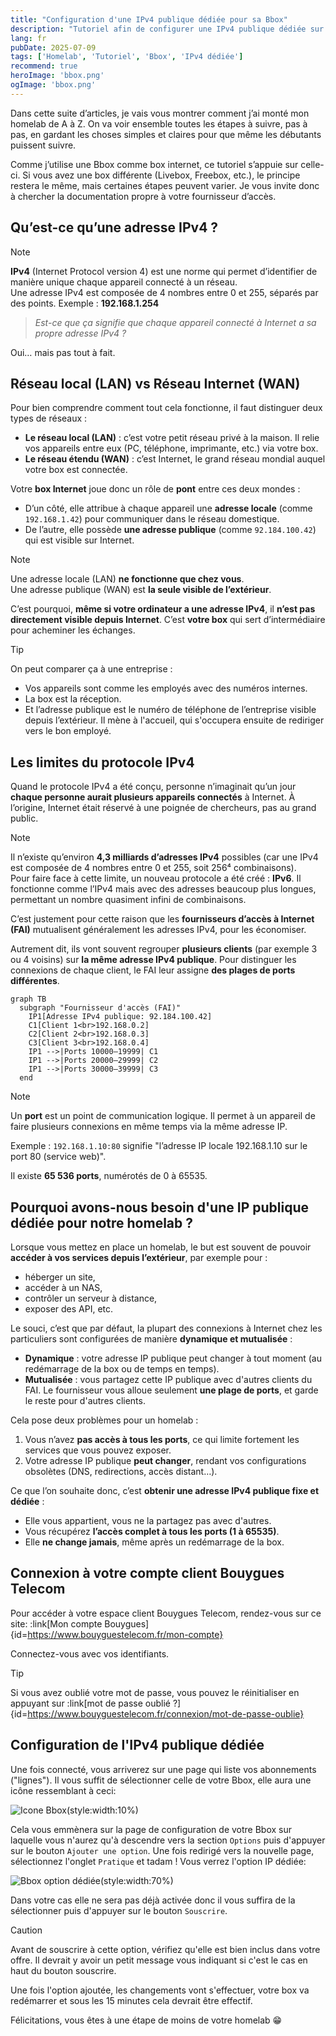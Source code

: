 ```yaml
---
title: "Configuration d'une IPv4 publique dédiée pour sa Bbox"
description: "Tutoriel afin de configurer une IPv4 publique dédiée sur sa box internet (pour une Bbox)"
lang: fr
pubDate: 2025-07-09
tags: ['Homelab', 'Tutoriel', 'Bbox', 'IPv4 dédiée']
recommend: true
heroImage: 'bbox.png'
ogImage: 'bbox.png'
---
```


Dans cette suite d’articles, je vais vous montrer comment j’ai monté mon homelab de A à Z. On va voir ensemble toutes les étapes à suivre, pas à pas, en gardant les choses simples et claires pour que même les débutants puissent suivre.

Comme j’utilise une Bbox comme box internet, ce tutoriel s’appuie sur celle-ci. Si vous avez une box différente (Livebox, Freebox, etc.), le principe restera le même, mais certaines étapes peuvent varier. Je vous invite donc à chercher la documentation propre à votre fournisseur d’accès.

## Qu’est-ce qu’une adresse IPv4 ?

> [!note]
> **IPv4** (Internet Protocol version 4) est une norme qui permet d’identifier de manière unique chaque appareil connecté à un réseau.<br>
> Une adresse IPv4 est composée de 4 nombres entre 0 et 255, séparés par des points. Exemple : **192.168.1.254**

> *Est-ce que ça signifie que chaque appareil connecté à Internet a sa propre adresse IPv4 ?*

Oui… mais pas tout à fait.

## Réseau local (LAN) vs Réseau Internet (WAN)

Pour bien comprendre comment tout cela fonctionne, il faut distinguer deux types de réseaux :

- **Le réseau local (LAN)** : c’est votre petit réseau privé à la maison. Il relie vos appareils entre eux (PC, téléphone, imprimante, etc.) via votre box.
- **Le réseau étendu (WAN)** : c’est Internet, le grand réseau mondial auquel votre box est connectée.

Votre **box Internet** joue donc un rôle de **pont** entre ces deux mondes :
- D’un côté, elle attribue à chaque appareil une **adresse locale** (comme `192.168.1.42`) pour communiquer dans le réseau domestique.
- De l’autre, elle possède **une adresse publique** (comme `92.184.100.42`) qui est visible sur Internet.

> [!note]
> Une adresse locale (LAN) **ne fonctionne que chez vous**.<br>
> Une adresse publique (WAN) est **la seule visible de l’extérieur**.

C’est pourquoi, **même si votre ordinateur a une adresse IPv4**, il **n’est pas directement visible depuis Internet**. C’est **votre box** qui sert d’intermédiaire pour acheminer les échanges.

> [!tip]
> On peut comparer ça à une entreprise :
> - Vos appareils sont comme les employés avec des numéros internes.
> - La box est la réception.
> - Et l’adresse publique est le numéro de téléphone de l’entreprise visible depuis l’extérieur. Il mène à l'accueil, qui s'occupera ensuite de rediriger vers le bon employé.

## Les limites du protocole IPv4

Quand le protocole IPv4 a été conçu, personne n’imaginait qu’un jour **chaque personne aurait plusieurs appareils connectés** à Internet. À l’origine, Internet était réservé à une poignée de chercheurs, pas au grand public.

> [!note]
> Il n’existe qu’environ **4,3 milliards d’adresses IPv4** possibles (car une IPv4 est composée de 4 nombres entre 0 et 255, soit 256⁴ combinaisons).<br>
> Pour faire face à cette limite, un nouveau protocole a été créé : **IPv6**. Il fonctionne comme l’IPv4 mais avec des adresses beaucoup plus longues, permettant un nombre quasiment infini de combinaisons.

C’est justement pour cette raison que les **fournisseurs d’accès à Internet (FAI)** mutualisent généralement les adresses IPv4, pour les économiser.

Autrement dit, ils vont souvent regrouper **plusieurs clients** (par exemple 3 ou 4 voisins) sur **la même adresse IPv4 publique**. Pour distinguer les connexions de chaque client, le FAI leur assigne **des plages de ports différentes**.

```mermaid
graph TB
  subgraph "Fournisseur d'accès (FAI)"
    IP1[Adresse IPv4 publique: 92.184.100.42]
    C1[Client 1<br>192.168.0.2]
    C2[Client 2<br>192.168.0.3]
    C3[Client 3<br>192.168.0.4]
    IP1 -->|Ports 10000–19999| C1
    IP1 -->|Ports 20000–29999| C2
    IP1 -->|Ports 30000–39999| C3
  end
```

> [!note]
> Un **port** est un point de communication logique. Il permet à un appareil de faire plusieurs connexions en même temps via la même adresse IP.
>
> Exemple : `192.168.1.10:80` signifie "l’adresse IP locale 192.168.1.10 sur le port 80 (service web)".
>
> Il existe **65 536 ports**, numérotés de 0 à 65535.

## Pourquoi avons-nous besoin d'une IP publique dédiée pour notre homelab ?

Lorsque vous mettez en place un homelab, le but est souvent de pouvoir **accéder à vos services depuis l’extérieur**, par exemple pour :
- héberger un site,
- accéder à un NAS,
- contrôler un serveur à distance,
- exposer des API, etc.

Le souci, c’est que par défaut, la plupart des connexions à Internet chez les particuliers sont configurées de manière **dynamique et mutualisée** :
- **Dynamique** : votre adresse IP publique peut changer à tout moment (au redémarrage de la box ou de temps en temps).
- **Mutualisée** : vous partagez cette IP publique avec d'autres clients du FAI. Le fournisseur vous alloue seulement **une plage de ports**, et garde le reste pour d'autres clients.

Cela pose deux problèmes pour un homelab :
1. Vous n’avez **pas accès à tous les ports**, ce qui limite fortement les services que vous pouvez exposer.
2. Votre adresse IP publique **peut changer**, rendant vos configurations obsolètes (DNS, redirections, accès distant…).

Ce que l’on souhaite donc, c’est **obtenir une adresse IPv4 publique fixe et dédiée** :
- Elle vous appartient, vous ne la partagez pas avec d'autres.
- Vous récupérez **l’accès complet à tous les ports (1 à 65535)**.
- Elle **ne change jamais**, même après un redémarrage de la box.

## Connexion à votre compte client Bouygues Telecom

Pour accéder à votre espace client Bouygues Telecom, rendez-vous sur ce site: :link[Mon compte Bouygues]{id=https://www.bouyguestelecom.fr/mon-compte}

Connectez-vous avec vos identifiants.

> [!tip]
> Si vous avez oublié votre mot de passe, vous pouvez le réinitialiser en appuyant sur :link[mot de passe oublié ?]{id=https://www.bouyguestelecom.fr/connexion/mot-de-passe-oublie}


## Configuration de l'IPv4 publique dédiée

Une fois connecté, vous arriverez sur une page qui liste vos abonnements ("lignes").
Il vous suffit de sélectionner celle de votre Bbox, elle aura une icône ressemblant à ceci:

![Icone Bbox](~/assets/images/config-ip-dediee-bbox/icone-bbox.png)(style:width:10%)

Cela vous emmènera sur la page de configuration de votre Bbox sur laquelle vous n'aurez qu'à descendre vers la section `Options` puis d'appuyer sur le bouton `Ajouter une option`.
Une fois redirigé vers la nouvelle page, sélectionnez l'onglet `Pratique` et tadam ! Vous verrez l'option IP dédiée:

![Bbox option dédiée](~/assets/images/config-ip-dediee-bbox/option-ip-dediee.png)(style:width:70%)

Dans votre cas elle ne sera pas déjà activée donc il vous suffira de la sélectionner puis d'appuyer sur le bouton `Souscrire`.

> [!caution]
> Avant de souscrire à cette option, vérifiez qu'elle est bien inclus dans votre offre. Il devrait y avoir un petit message vous indiquant si c'est le cas en haut du bouton souscrire.

Une fois l'option ajoutée, les changements vont s'effectuer, votre box va redémarrer et sous les 15 minutes cela devrait être effectif.

Félicitations, vous êtes à une étape de moins de votre homelab 😁
